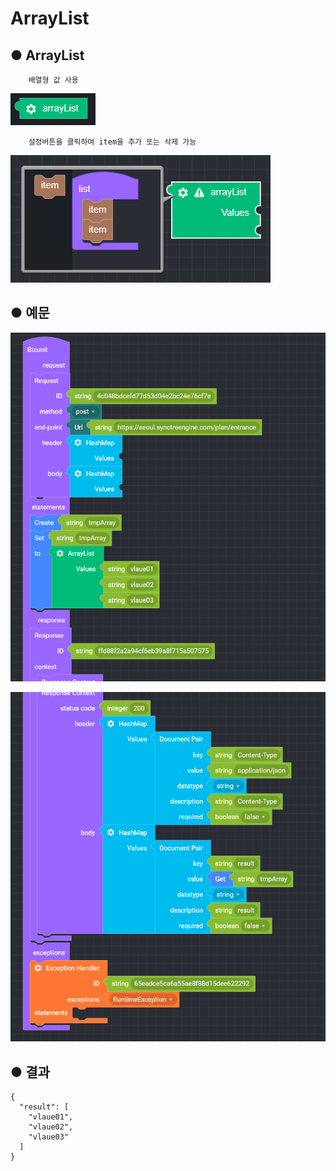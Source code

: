# ArrayList

## ● ArrayList

        배열형 값 사용

![](../../.gitbook/assets/image%20%28194%29.png)

        설정버튼을 클릭하여 item을 추가 또는 삭제 가능

![](../../.gitbook/assets/image%20%28163%29.png)

## ● 예문

![](../../.gitbook/assets/image%20%28103%29.png)

![](../../.gitbook/assets/image%20%28128%29.png)

## ● 결과

```text
{
  "result": [
    "vlaue01",
    "vlaue02",
    "vlaue03"
  ]
}
```



